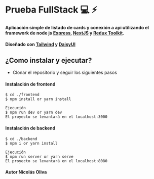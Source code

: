 # Prueba FullStack 💻 ⚡️

#### Aplicación simple de listado de cards y conexión a api utilizando el framework de node js [Express](http://expressjs.com), [NextJS](https://nextjs.org/) y [Redux Toolkit](https://redux-toolkit.js.org/).

#### Diseñado con [Tailwind](https://tailwindcss.com/) y [DaisyUI](https://daisyui.com/)

## ¿Como instalar y ejecutar?

- Clonar el repositorio y seguir los siguientes pasos

#### Instalación de frontend

```
$ cd ./frontend
$ npm install or yarn install

Ejecución
$ npm run dev or yarn dev
El proyecto se levantará en el localhost:3000
```

#### Instalación de backend

```
$ cd ./backend
$ npm i or yarn install

Ejecución
$ npm run server or yarn serve
El proyecto se levantará en el localhost:8080
```

#### Autor Nicolás Oliva
